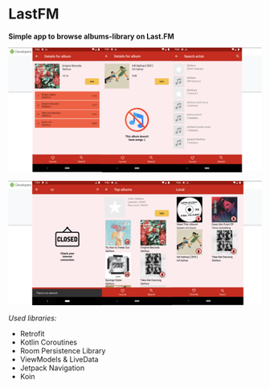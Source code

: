 # LastFM

**Simple app to browse albums-library on Last.FM**

![This is an image](screenshots/screenshot1.png)

![This is an image](screenshots/screenshot2.png)

*Used libraries:*

- Retrofit
- Kotlin Coroutines
- Room Persistence Library
- ViewModels & LiveData
- Jetpack Navigation
- Koin

